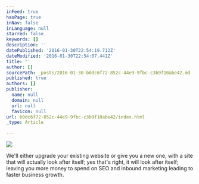 ```yaml
---
inFeed: true
hasPage: true
inNav: false
inLanguage: null
starred: false
keywords: []
description: ''
datePublished: '2016-01-30T22:54:19.712Z'
dateModified: '2016-01-30T22:54:07.441Z'
title: ''
author: []
sourcePath: _posts/2016-01-30-b0dc6f72-852c-44e9-9fbc-c3b9f10abe42.md
published: true
authors: []
publisher:
  name: null
  domain: null
  url: null
  favicon: null
url: b0dc6f72-852c-44e9-9fbc-c3b9f10abe42/index.html
_type: Article

---
```

![](https://the-grid-user-content.s3-us-west-2.amazonaws.com/e7f1f286-00e8-4c9a-bfaf-6b0a2066f821.png)

We'll either upgrade your existing website or give you a new one, with a site that will actually look after itself; yes that's right, it will look after itself; leaving you more money to spend on SEO and inbound marketing leading to faster business growth.